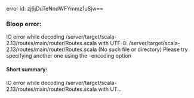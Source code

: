 error id: zj6jDuTeNndWFYmmz1uSjw==
### Bloop error:

IO error while decoding <WORKSPACE>/server/target/scala-2.13/routes/main/router/Routes.scala with UTF-8: <WORKSPACE>/server/target/scala-2.13/routes/main/router/Routes.scala (No such file or directory)
Please try specifying another one using the -encoding option
#### Short summary: 

IO error while decoding <WORKSPACE>/server/target/scala-2.13/routes/main/router/Routes.scala with UT...